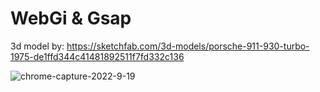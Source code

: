 # WebGi & Gsap 

3d model by: https://sketchfab.com/3d-models/porsche-911-930-turbo-1975-de1ffd344c41481892511f7fd332c136

![chrome-capture-2022-9-19](https://user-images.githubusercontent.com/105635441/196719619-b8c538eb-817a-4d18-bee5-2a1998c4daab.png)
